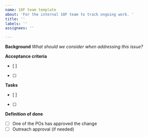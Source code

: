 ```yaml
---
name: 18F team template
about: 'For the internal 18F team to track ongoing work. '
title: ''
labels: ''
assignees: ''

---
```


**Background**
_What should we consider when addressing this issue?_

**Acceptance criteria** 
- [ ] 
- [ ] 

**Tasks**
- [ ] 
- [ ] 

**Definition of done**
- [ ]  One of the POs has approved the change
- [ ]  Outreach approval (if needed)
